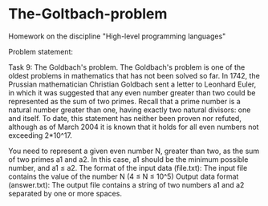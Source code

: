 # The-Goltbach-problem
Homework on the discipline "High-level programming languages"

Problem statement:

Task 9: The Goldbach's problem.
The Goldbach's problem is one of the oldest problems in mathematics that has not been solved so far. In 1742, the Prussian mathematician 
Christian Goldbach sent a letter to Leonhard Euler, in which it was suggested that any even number greater than two could be represented 
as the sum of two primes. Recall that a prime number is a natural number greater than one, having exactly two natural divisors: one and
itself. To date, this statement has neither been proven nor refuted, although as of March 2004 it is known that it holds for all even 
numbers not exceeding 2*10^17. 

You need to represent a given even number N,
greater than two, as the sum of two primes a1 and a2. In this case, a1 should be the minimum possible number, and a1 ≤ a2.
The format of the input data (file.txt): The input file contains the value of the number N (4 ≤ N ≤ 10^5)
Output data format (answer.txt): The output file contains a string of two numbers a1 and a2 separated by one or more spaces.
